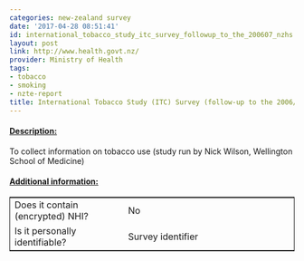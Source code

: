 ```yaml
---
categories: new-zealand survey
date: '2017-04-28 08:51:41'
id: international_tobacco_study_itc_survey_followup_to_the_200607_nzhs
layout: post
link: http://www.health.govt.nz/
provider: Ministry of Health
tags:
- tobacco
- smoking
- nzte-report
title: International Tobacco Study (ITC) Survey (follow-up to the 2006/07 NZHS)
---
```



 <h4> <u>Description:</u> </h4>
To collect information on tobacco use (study run by Nick Wilson, Wellington School of Medicine)
 <h4> <u>Additional information:</u> </h4>
 <table style="border: 1px solid">
 <tr> <td width="40%"> Does it contain (encrypted) NHI? </td> <td>No</td> </tr>
 <tr> <td width="40%"> Is it personally identifiable? </td> <td>Survey identifier</td> </tr>
 </table>